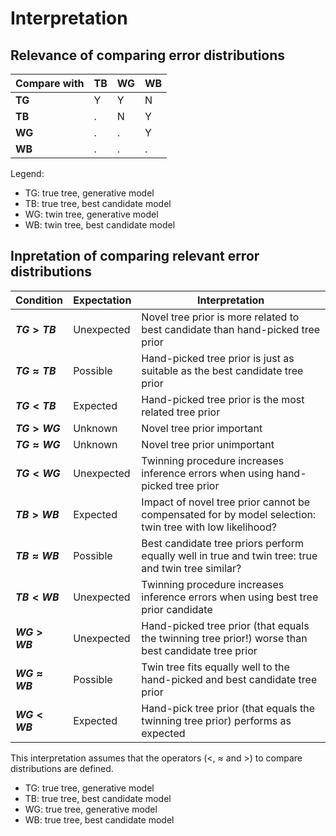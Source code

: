# Interpretation


## Relevance of comparing error distributions

**Compare with** | **TB** | **WG** | **WB**
-----------------|--------|--------|--------
**TG**           |  Y     |  Y     |  N
**TB**           |  .     |  N     |  Y
**WG**           |  .     |  .     |  Y
**WB**           |  .     |  .     |  .

Legend:

 * TG: true tree, generative model
 * TB: true tree, best candidate model
 * WG: twin tree, generative model
 * WB: twin tree, best candidate model

## Inpretation of comparing relevant error distributions

**Condition**       | **Expectation** |  **Interpretation**
--------------------|-----------------|-------------------------------------------------------------------------------------------------------
**$TG > TB$**       |  Unexpected     |  Novel tree prior is more related to best candidate than hand-picked tree prior
**$TG \approx TB$** |   Possible      |  Hand-picked tree prior is just as suitable as the best candidate tree prior
**$TG < TB$**       |   Expected      |  Hand-picked tree prior is the most related tree prior
**$TG > WG$**       |    Unknown      |  Novel tree prior important
**$TG \approx WG$** |    Unknown      |  Novel tree prior unimportant
**$TG < WG$**       |  Unexpected     |  Twinning procedure increases inference errors when using hand-picked tree prior
**$TB > WB$**       |   Expected      |  Impact of novel tree prior cannot be compensated for by model selection: twin tree with low likelihood?
**$TB \approx WB$** |   Possible      |  Best candidate tree priors perform equally well in true and twin tree: true and twin tree similar?
**$TB < WB$**       |  Unexpected     |  Twinning procedure increases inference errors when using best tree prior candidate
**$WG > WB$**       |  Unexpected     |  Hand-picked tree prior (that equals the twinning tree prior!) worse than best candidate tree prior
**$WG \approx WB$** |   Possible      |  Twin tree fits equally well to the hand-picked and best candidate tree prior
**$WG < WB$**       |   Expected      |  Hand-pick tree prior (that equals the twinning tree prior) performs as expected

This interpretation assumes
that the operators ($<$, $\approx$ and $>$) to compare distributions
are defined. 

 * TG: true tree, generative model
 * TB: true tree, best candidate model
 * WG: true tree, generative model
 * WB: true tree, best candidate model
